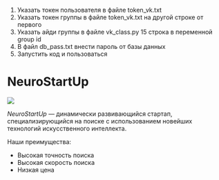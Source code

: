 1. Указать токен пользователя в файле token_vk.txt
2. Указать токен группы в файле token_vk.txt на другой строке от первого
3. Указать айди группы в файле vk_class.py 15 строка в переменной group id
4. В файл db_pass.txt внести пароль от базы данных
5. Запустить код и пользоваться

# NeuroStartUp

![](https://netology-code.github.io/git-homeworks/introduction/assets/logo.png)

*NeuroStartUp* — динамически развивающийся стартап, специализирующийся на поиске с использованием новейших технологий искусственного интеллекта.

Наши преимущества:
* Высокая точность поиска
* Высокая скорость поиска
* Низкая цена
